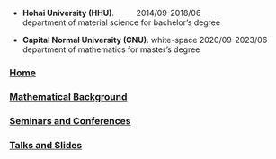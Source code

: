 - **Hohai University (HHU)**.         &#160; &#160;&#160;&#160;&#160;&#160;&#160;    2014/09-2018/06  
 department of material science for bachelor’s degree

- **Capital Normal University (CNU)**.      white-space      2020/09-2023/06  
 department of mathematics for master’s degree 

### [Home](https://ym-tang.github.io/Home/)
### [Mathematical Background](https://ym-tang.github.io/Mathematical-Background/)
### [Seminars and Conferences](https://ym-tang.github.io/Seminars-and-Conferences/)
### [Talks and Slides](https://ym-tang.github.io/Talks-and-Slides/)

